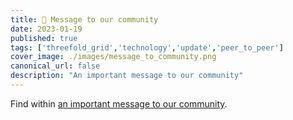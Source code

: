 ```yaml
---
title: 📄 Message to our community
date: 2023-01-19
published: true
tags: ['threefold_grid','technology','update','peer_to_peer']
cover_image: ./images/message_to_community.png
canonical_url: false
description: "An important message to our community"
---
```


Find within [an important message to our community](http://jan23update.threefold.me).